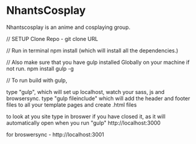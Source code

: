 # NhantsCosplay
Nhantscosplay is an anime and cosplaying group.

// SETUP
Clone Repo - git clone URL

// Run in terminal
npm install
(which will install all the dependencies.)

// Also make sure that you have gulp installed Globally on your machine if not run.
npm install gulp -g


// To run build with gulp,

type "gulp", which will set up localhost, watch your sass, js and browsersync.
type "gulp fileinclude" which will add the header and footer files to all your template pages and create .html files

to look at you site type in broswer if you have closed it, as it will automatically open when you run "gulp"
http://localhost:3000

for broswersync -
http://localhost:3001
